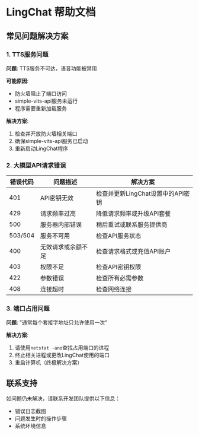 # LingChat 帮助文档

## 常见问题解决方案

### 1. TTS服务问题
**问题**: TTS服务不可达，语音功能被禁用

**可能原因**:
- 防火墙阻止了端口访问
- simple-vits-api服务未运行
- 程序需要重新加载服务

**解决方案**:
1. 检查并开放防火墙相关端口
2. 确保simple-vits-api服务已启动
3. 重新启动LingChat程序

### 2. 大模型API请求错误

| 错误代码 | 问题描述 | 解决方案 |
|---------|---------|---------|
| 401 | API密钥无效 | 检查并更新LingChat设置中的API密钥 |
| 429 | 请求频率过高 | 降低请求频率或升级API套餐 |
| 500 | 服务器内部错误 | 稍后重试或联系服务提供商 |
| 503/504 | 服务不可用 | 检查API服务状态 |
| 400 | 无效请求或余额不足 | 检查请求格式或充值API账户 |
| 403 | 权限不足 | 检查API密钥权限 |
| 422 | 参数错误 | 检查所有必需参数 |
| 408 | 连接超时 | 检查网络连接 |

### 3. 端口占用问题
**问题**: "通常每个套接字地址只允许使用一次"

**解决方案**:
1. 请使用`netstat -ano`查找占用端口的进程
2. 终止相关进程或更改LingChat使用的端口
3. 重启计算机（终极解决方案）

## 联系支持
如问题仍未解决，请联系开发团队提供以下信息：
- 错误日志截图
- 问题发生时的操作步骤
- 系统环境信息